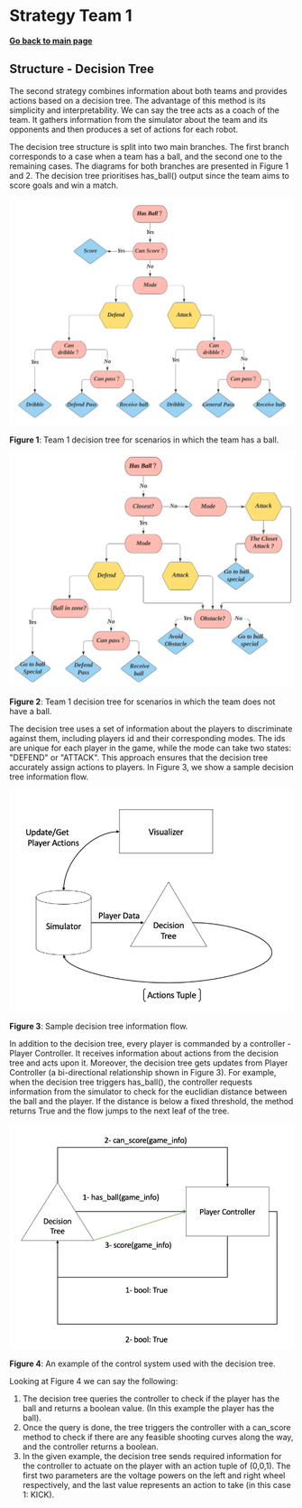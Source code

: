 
# **Strategy Team 1**

**[Go back to main page](../../Documentation.md)**



## Structure - Decision Tree

The second strategy combines information about both teams and provides actions based on a decision tree. The advantage of this method is its simplicity and interpretability. We can say the tree acts as a coach of the team. It gathers information from the simulator about the team and its opponents and then produces a set of actions for each robot. 

The decision tree structure is split into two main branches. The first branch corresponds to a case when a team has a ball, and the second one to the remaining cases. The diagrams for both branches are presented in Figure 1 and 2. The decision tree prioritises has_ball() output since the team aims to score goals and win a match. 

<p align="center">
  <img src="../../Images/Decision_Tree_1.svg" />
</p>

__Figure 1__:  Team 1 decision tree for scenarios in which the team has a ball.

   <p align="center">
     <img src="../../Images/Decision_Tree_2.svg" />
   </p>

__Figure 2__:  Team 1 decision tree for scenarios in which the team does not have a ball.

The decision tree uses a set of information about the players to discriminate against them, including players id and their corresponding modes. The ids are unique for each player in the game, while the mode can take two states: "DEFEND" or "ATTACK".  This approach ensures that the decision tree accurately assign actions to players. In Figure 3, we show a sample decision tree information flow.

<p align="center">
  <img src="../../Images/Decision Flow.png" />
</p>

__Figure 3__: Sample decision tree information flow.


In addition to the decision tree, every player is commanded by a controller - Player Controller. It receives information about actions from the decision tree and acts upon it. Moreover, the decision tree gets updates from Player Controller (a bi-directional relationship shown in Figure 3). For example, when the decision tree triggers has_ball(), the controller requests information from the simulator to check for the euclidian distance between the ball and the player. If the distance is below a fixed threshold, the method returns True and the flow jumps to the next leaf of the tree.

<p align="center">
  <img src="../../Images/Control System.png" />
</p>

__Figure 4__: An example of the control system used with the decision tree.

Looking at Figure 4 we can say the following:

1. The decision tree queries the controller to check if the player has the ball and returns a boolean value. (In this example the player has the ball).
2. Once the query is done, the tree triggers the controller with a can_score method to check if there are any feasible shooting curves along the way, and the controller returns a boolean.
3. In the given example, the decision tree sends required information for the controller to actuate on the player with an action tuple of (0,0,1). 
The first two parameters are the voltage powers on the left and right wheel respectively, and the last value represents an action to take (in this case 1: KICK).
